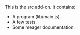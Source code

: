 This is the src add-on.  It contains:

* A program (lib/main.js).
* A few tests.
* Some meager documentation.
